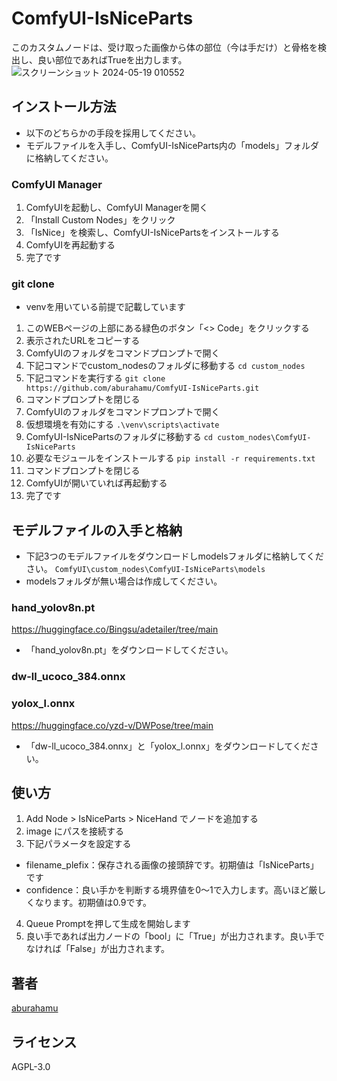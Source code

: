 # ComfyUI-IsNiceParts
このカスタムノードは、受け取った画像から体の部位（今は手だけ）と骨格を検出し、良い部位であればTrueを出力します。
![スクリーンショット 2024-05-19 010552](https://github.com/aburahamu/ComfyUI-IsNiceParts/assets/166828042/5628b00c-ba7b-4b5d-b76a-6bd95328e431)


## インストール方法
* 以下のどちらかの手段を採用してください。
* モデルファイルを入手し、ComfyUI-IsNiceParts内の「models」フォルダに格納してください。
### ComfyUI Manager
1. ComfyUIを起動し、ComfyUI Managerを開く
2. 「Install Custom Nodes」をクリック
3. 「IsNice」を検索し、ComfyUI-IsNicePartsをインストールする
4. ComfyUIを再起動する
5. 完了です
### git clone
* venvを用いている前提で記載しています
1. このWEBページの上部にある緑色のボタン「<> Code」をクリックする
2. 表示されたURLをコピーする
3. ComfyUIのフォルダをコマンドプロンプトで開く
4. 下記コマンドでcustom_nodesのフォルダに移動する
`cd custom_nodes`
5. 下記コマンドを実行する
`git clone https://github.com/aburahamu/ComfyUI-IsNiceParts.git`
6. コマンドプロンプトを閉じる
7. ComfyUIのフォルダをコマンドプロンプトで開く
8. 仮想環境を有効にする
`.\venv\scripts\activate`
9. ComfyUI-IsNicePartsのフォルダに移動する
`cd custom_nodes\ComfyUI-IsNiceParts`
10. 必要なモジュールをインストールする
`pip install -r requirements.txt`
11. コマンドプロンプトを閉じる
12. ComfyUIが開いていれば再起動する
13. 完了です


## モデルファイルの入手と格納
* 下記3つのモデルファイルをダウンロードしmodelsフォルダに格納してください。
`ComfyUI\custom_nodes\ComfyUI-IsNiceParts\models`
* modelsフォルダが無い場合は作成してください。

### hand_yolov8n.pt
https://huggingface.co/Bingsu/adetailer/tree/main
* 「hand_yolov8n.pt」をダウンロードしてください。

### dw-ll_ucoco_384.onnx
### yolox_l.onnx
https://huggingface.co/yzd-v/DWPose/tree/main
* 「dw-ll_ucoco_384.onnx」と「yolox_l.onnx」をダウンロードしてください。

## 使い方
1. Add Node > IsNiceParts > NiceHand でノードを追加する
2. image にパスを接続する
3. 下記パラメータを設定する
* filename_plefix：保存される画像の接頭辞です。初期値は「IsNiceParts」です
* confidence：良い手かを判断する境界値を0～1で入力します。高いほど厳しくなります。初期値は0.9です。
4. Queue Promptを押して生成を開始します
5. 良い手であれば出力ノードの「bool」に「True」が出力されます。良い手でなければ「False」が出力されます。


## 著者
[aburahamu](https://twitter.com/aburahamu_aa)


## ライセンス
AGPL-3.0
